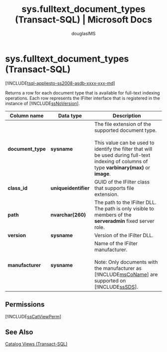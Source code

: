 ﻿---
title: "sys.fulltext_document_types (Transact-SQL) | Microsoft Docs"
ms.custom: ""
ms.date: "06/10/2016"
ms.prod: "sql-non-specified"
ms.prod_service: "database-engine, sql-database"
ms.service: ""
ms.component: "system-catalog-views"
ms.reviewer: ""
ms.suite: "sql"
ms.technology: 
  - "database-engine"
ms.tgt_pltfrm: ""
ms.topic: "language-reference"
f1_keywords: 
  - "sys.fulltext_document_types_TSQL"
  - "fulltext_document_types"
  - "fulltext_document_types_TSQL"
  - "sys.fulltext_document_types"
dev_langs: 
  - "TSQL"
helpviewer_keywords: 
  - "sys.fulltext_document_types catalog view"
ms.assetid: 156fcfa4-7304-4a5c-b96f-1c3e061e5df0
caps.latest.revision: 19
author: "douglaslMS"
ms.author: "douglasl"
manager: "craigg"
ms.workload: "Inactive"
monikerRange: "= azuresqldb-current || >= sql-server-2016 || = sqlallproducts-allversions"
---
# sys.fulltext_document_types (Transact-SQL)
[!INCLUDE[tsql-appliesto-ss2008-asdb-xxxx-xxx-md](../../includes/tsql-appliesto-ss2008-asdb-xxxx-xxx-md.md)]

  Returns a row for each document type that is available for full-text indexing operations. Each row represents the IFilter interface that is registered in the instance of [!INCLUDE[ssNoVersion](../../includes/ssnoversion-md.md)].  
  
 
|Column name|Data type|Description|  
|-----------------|---------------|-----------------|  
|**document_type**|**sysname**|The file extension of the supported document type.<br /><br /> This value can be used to identify the filter that will be used during full-text indexing of columns of type **varbinary(max)** or **image**.|  
|**class_id**|**uniqueidentifier**|GUID of the IFilter class that supports file extension.|  
|**path**|**nvarchar(260)**|The path to the IFilter DLL. The path is only visible to members of the **serveradmin** fixed server role.|  
|**version**|**sysname**|Version of the IFilter DLL.|  
|**manufacturer**|**sysname**|Name of the IFilter manufacturer.<br /><br /> Note: Only documents with the manufacturer as [!INCLUDE[msCoName](../../includes/msconame-md.md)] are supported on [!INCLUDE[ssSDS](../../includes/sssds-md.md)].|  
  
## Permissions  
 [!INCLUDE[ssCatViewPerm](../../includes/sscatviewperm-md.md)]  
  
## See Also  
 [Catalog Views &#40;Transact-SQL&#41;](../../relational-databases/system-catalog-views/catalog-views-transact-sql.md)  
  
  
